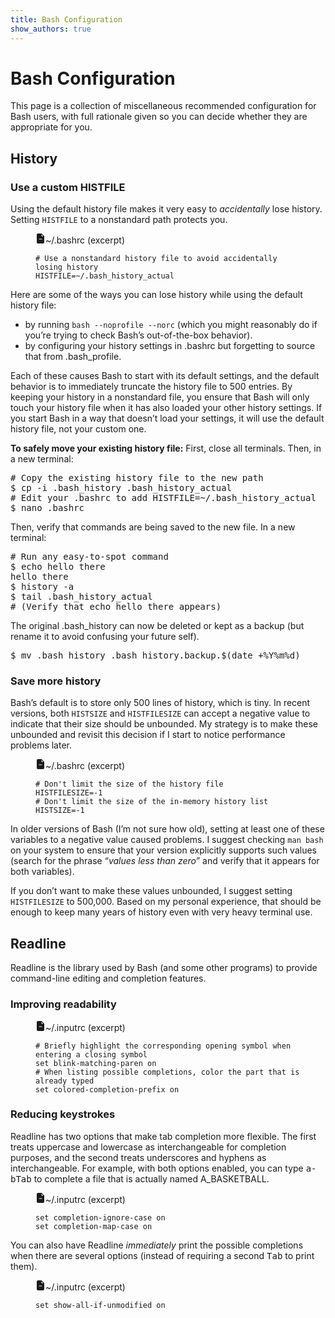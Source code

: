 ```yaml
---
title: Bash Configuration
show_authors: true
---
```


# Bash Configuration

This page is a collection of miscellaneous recommended configuration for Bash
users, with full rationale given so you can decide whether they are appropriate
for you.

## History

### Use a custom HISTFILE

Using the default history file makes it very easy to *accidentally* lose
history. Setting `HISTFILE` to a nonstandard path protects you.

<figure class=fullwidth>
<figcaption><svg xmlns="http://www.w3.org/2000/svg" width="16" height="16" fill="currentColor" class="bi bi-file-earmark-minus-fill" viewBox="0 0 16 16">
  <path d="M9.293 0H4a2 2 0 0 0-2 2v12a2 2 0 0 0 2 2h8a2 2 0 0 0 2-2V4.707A1 1 0 0 0 13.707 4L10 .293A1 1 0 0 0 9.293 0M9.5 3.5v-2l3 3h-2a1 1 0 0 1-1-1M6 8.5h4a.5.5 0 0 1 0 1H6a.5.5 0 0 1 0-1"/>
</svg>~/.bashrc <span class=excerpt>(excerpt)</span></figcaption>
<pre><code><span class=comment># Use a nonstandard history file to avoid accidentally losing history</span>
HISTFILE=~/.bash_history_actual
</code></pre>
</figure>

Here are some of the ways you can lose history while using the default history
file:

* by running `bash --noprofile --norc` (which you might reasonably do if you’re
  trying to check Bash’s out-of-the-box behavior).
* by configuring your history settings in <span class=path>.bashrc</span> but
  forgetting to source that from <span class=path>.bash_profile</span>.

Each of these causes Bash to start with its default settings, and the default
behavior is to immediately truncate the history file to 500 entries. By keeping
your history in a nonstandard file, you ensure that Bash will only touch your
history file when it has also loaded your other history settings. If you start
Bash in a way that doesn’t load your settings, it will use the default history
file, not your custom one.

**To safely move your existing history file:** First, close all terminals. Then,
in a new terminal:

<pre><samp><span class=comment># Copy the existing history file to the new path</span>
<span class=prompt>$</span> <kbd>cp -i .bash_history .bash_history_actual</kbd>
<span class=comment># Edit your .bashrc to add <kbd>HISTFILE=~/.bash_history_actual</kbd></span>
<span class=prompt>$</span> <kbd>nano .bashrc</kbd>
</samp></pre>

Then, verify that commands are being saved to the new file. In a new terminal:

<pre><samp><span class=comment># Run any easy-to-spot command</span>
<span class=prompt>$</span> <kbd>echo hello there</kbd>
hello there
<span class=prompt>$</span> <kbd>history -a</kbd>
<span class=prompt>$</span> <kbd>tail .bash_history_actual</kbd>
<span class=comment># (Verify that <samp>echo hello there</samp> appears)</span>
</samp></pre>

The original <span class=path>.bash_history</span> can now be deleted or
kept as a backup (but rename it to avoid confusing your future self).

<pre><samp><span class=prompt>$</span> <kbd>mv .bash_history .bash_history.backup.$(date +%Y%m%d)</kbd>
</samp></pre>

### Save more history

Bash’s default is to store only 500 lines of history, which is tiny. In recent
versions, both `HISTSIZE` and `HISTFILESIZE` can accept a negative value to
indicate that their size should be unbounded. My strategy is to make these
unbounded and revisit this decision if I start to notice performance problems
later.

<figure class=fullwidth>
<figcaption><svg xmlns="http://www.w3.org/2000/svg" width="16" height="16" fill="currentColor" class="bi bi-file-earmark-minus-fill" viewBox="0 0 16 16">
  <path d="M9.293 0H4a2 2 0 0 0-2 2v12a2 2 0 0 0 2 2h8a2 2 0 0 0 2-2V4.707A1 1 0 0 0 13.707 4L10 .293A1 1 0 0 0 9.293 0M9.5 3.5v-2l3 3h-2a1 1 0 0 1-1-1M6 8.5h4a.5.5 0 0 1 0 1H6a.5.5 0 0 1 0-1"/>
</svg>~/.bashrc <span class=excerpt>(excerpt)</span></figcaption>
<pre><code><span class=comment># Don't limit the size of the history file</span>
HISTFILESIZE=-1
<span class=comment># Don't limit the size of the in-memory history list</span>
HISTSIZE=-1
</code></pre>
</figure>

In older versions of Bash (I’m not sure how old), setting at least one of
these variables to a negative value caused problems. I suggest checking `man
bash` on your system to ensure that your version explicitly supports such values
(search for the phrase “*values less than zero*” and verify that it appears for
both variables).

If you don’t want to make these values unbounded, I suggest setting
`HISTFILESIZE` to 500,000. Based on my personal experience, that should be
enough to keep many years of history even with very heavy terminal use.

## Readline

Readline is the library used by Bash (and some other programs) to provide
command-line editing and completion features.

### Improving readability

<figure class=fullwidth>
<figcaption><svg xmlns="http://www.w3.org/2000/svg" width="16" height="16" fill="currentColor" class="bi bi-file-earmark-minus-fill" viewBox="0 0 16 16">
  <path d="M9.293 0H4a2 2 0 0 0-2 2v12a2 2 0 0 0 2 2h8a2 2 0 0 0 2-2V4.707A1 1 0 0 0 13.707 4L10 .293A1 1 0 0 0 9.293 0M9.5 3.5v-2l3 3h-2a1 1 0 0 1-1-1M6 8.5h4a.5.5 0 0 1 0 1H6a.5.5 0 0 1 0-1"/>
</svg>~/.inputrc <span class=excerpt>(excerpt)</span></figcaption>
<pre><code><span class=comment># Briefly highlight the corresponding opening symbol when entering a closing symbol</span>
set blink-matching-paren on
<span class=comment># When listing possible completions, color the part that is already typed</span>
set colored-completion-prefix on
</code></pre>
</figure>

### Reducing keystrokes

Readline has two options that make tab completion more flexible. The first
treats uppercase and lowercase as interchangeable for completion purposes, and
the second treats underscores and hyphens as interchangeable. For example, with
both options enabled, you can type <kbd>a-b<kbd>Tab</kbd></kbd> to complete a
file that is actually named <span class=path>A_BASKETBALL</span>.

<figure class=fullwidth>
<figcaption><svg xmlns="http://www.w3.org/2000/svg" width="16" height="16" fill="currentColor" class="bi bi-file-earmark-minus-fill" viewBox="0 0 16 16">
  <path d="M9.293 0H4a2 2 0 0 0-2 2v12a2 2 0 0 0 2 2h8a2 2 0 0 0 2-2V4.707A1 1 0 0 0 13.707 4L10 .293A1 1 0 0 0 9.293 0M9.5 3.5v-2l3 3h-2a1 1 0 0 1-1-1M6 8.5h4a.5.5 0 0 1 0 1H6a.5.5 0 0 1 0-1"/>
</svg>~/.inputrc <span class=excerpt>(excerpt)</span></figcaption>
<pre><code>set completion-ignore-case on
set completion-map-case on
</code></pre>
</figure>

You can also have Readline *immediately* print the possible completions when
there are several options (instead of requiring a second <kbd><kbd>Tab</kbd></kbd> to print
them).

<figure class=fullwidth>
<figcaption><svg xmlns="http://www.w3.org/2000/svg" width="16" height="16" fill="currentColor" class="bi bi-file-earmark-minus-fill" viewBox="0 0 16 16">
  <path d="M9.293 0H4a2 2 0 0 0-2 2v12a2 2 0 0 0 2 2h8a2 2 0 0 0 2-2V4.707A1 1 0 0 0 13.707 4L10 .293A1 1 0 0 0 9.293 0M9.5 3.5v-2l3 3h-2a1 1 0 0 1-1-1M6 8.5h4a.5.5 0 0 1 0 1H6a.5.5 0 0 1 0-1"/>
</svg>~/.inputrc <span class=excerpt>(excerpt)</span></figcaption>
<pre><code>set show-all-if-unmodified on
</code></pre>
</figure>

